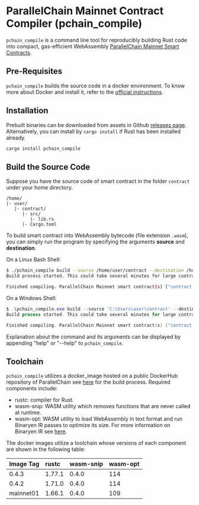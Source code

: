 # ParallelChain Mainnet Contract Compiler (pchain_compile) 

`pchain_compile` is a command line tool for reproducibly building Rust code into compact, gas-efficient WebAssembly [ParallelChain Mainnet Smart Contracts](https://github.com/parallelchain-io/parallelchain-protocol/blob/master/Contracts.md).

## Pre-Requisites

`pchain_compile` builds the source code in a docker environment. To know more about Docker and install it, refer to the [official instructions](https://docs.docker.com/get-docker/).

## Installation

Prebuilt binaries can be downloaded from assets in Github [releases page](https://github.com/parallelchain-io/pchain-compile/releases). Alternatively, you can install by `cargo install` if Rust has been installed already.

```sh
cargo install pchain_compile
```

## Build the Source Code

Suppose you have the source code of smart contract in the folder `contract` under your home directory. 

```text
/home/
|- user/
   |- contract/
      |- src/
         |- lib.rs
      |- Cargo.toml
```

To build smart contract into WebAssembly bytecode (file extension `.wasm`), you can simply run the program by specifying the arguments **source** and **destination**.

On a Linux Bash Shell:
      
```sh
$ ./pchain_compile build --source /home/user/contract --destination /home/user/result
Build process started. This could take several minutes for large contracts.

Finished compiling. ParallelChain Mainnet smart contract(s) ["contract.wasm"] are saved at (/home/user/result).
```

On a Windows Shell:
```powershell
$ .\pchain_compile.exe build --source 'C:\Users\user\contract' --destination 'C:\Users\user\result'
Build process started. This could take several minutes for large contracts.

Finished compiling. ParallelChain Mainnet smart contract(s) ["contract.wasm"] are saved at (C:\Users\user\result).
```

Explanation about the command and its arguments can be displayed by appending "help" or "--help" to `pchain_compile`.

## Toolchain

`pchain_compile` utilizes a docker_image hosted on a public DockerHub repository of ParallelChain see [here](https://hub.docker.com/r/parallelchainlab/pchain_compile) for the build process. Required components include:
- rustc: compiler for Rust.
- wasm-snip: WASM utility which removes functions that are never called at runtime.
- wasm-opt: WASM utility to load WebAssembly in text format and run Binaryen IR passes to optimize its size. For more information on Binaryen IR see [here](http://webassembly.github.io/binaryen/).

The docker images utilize a toolchain whose versions of each component are shown in the following table:

|Image Tag |rustc |wasm-snip |wasm-opt |
|:---|:---|:---|:---|
|0.4.3 | 1.77.1 | 0.4.0| 114|
|0.4.2 | 1.71.0 | 0.4.0 | 114 |
|mainnet01 | 1.66.1 | 0.4.0 | 109 |
